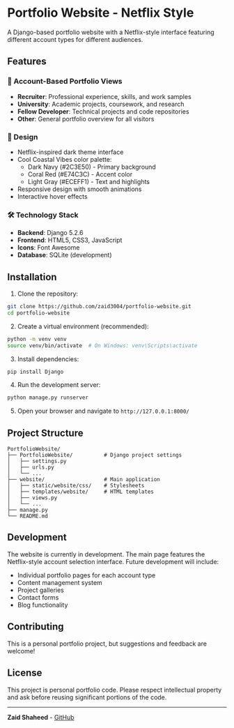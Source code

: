# Portfolio Website - Netflix Style

A Django-based portfolio website with a Netflix-style interface featuring different account types for different audiences.

## Features

### 🎯 Account-Based Portfolio Views
- **Recruiter**: Professional experience, skills, and work samples
- **University**: Academic projects, coursework, and research
- **Fellow Developer**: Technical projects and code repositories
- **Other**: General portfolio overview for all visitors

### 🎨 Design
- Netflix-inspired dark theme interface
- Cool Coastal Vibes color palette:
  - Dark Navy (#2C3E50) - Primary background
  - Coral Red (#E74C3C) - Accent color
  - Light Gray (#ECEFF1) - Text and highlights
- Responsive design with smooth animations
- Interactive hover effects

### 🛠️ Technology Stack
- **Backend**: Django 5.2.6
- **Frontend**: HTML5, CSS3, JavaScript
- **Icons**: Font Awesome
- **Database**: SQLite (development)

## Installation

1. Clone the repository:
```bash
git clone https://github.com/zaid3004/portfolio-website.git
cd portfolio-website
```

2. Create a virtual environment (recommended):
```bash
python -m venv venv
source venv/bin/activate  # On Windows: venv\Scripts\activate
```

3. Install dependencies:
```bash
pip install Django
```

4. Run the development server:
```bash
python manage.py runserver
```

5. Open your browser and navigate to `http://127.0.0.1:8000/`

## Project Structure

```
PortfolioWebsite/
├── PortfolioWebsite/          # Django project settings
│   ├── settings.py
│   ├── urls.py
│   └── ...
├── website/                   # Main application
│   ├── static/website/css/    # Stylesheets
│   ├── templates/website/     # HTML templates
│   ├── views.py
│   └── ...
├── manage.py
└── README.md
```

## Development

The website is currently in development. The main page features the Netflix-style account selection interface. Future development will include:

- Individual portfolio pages for each account type
- Content management system
- Project galleries
- Contact forms
- Blog functionality

## Contributing

This is a personal portfolio project, but suggestions and feedback are welcome!

## License

This project is personal portfolio code. Please respect intellectual property and ask before reusing significant portions of the code.

---

**Zaid Shaheed** - [GitHub](https://github.com/zaid3004)